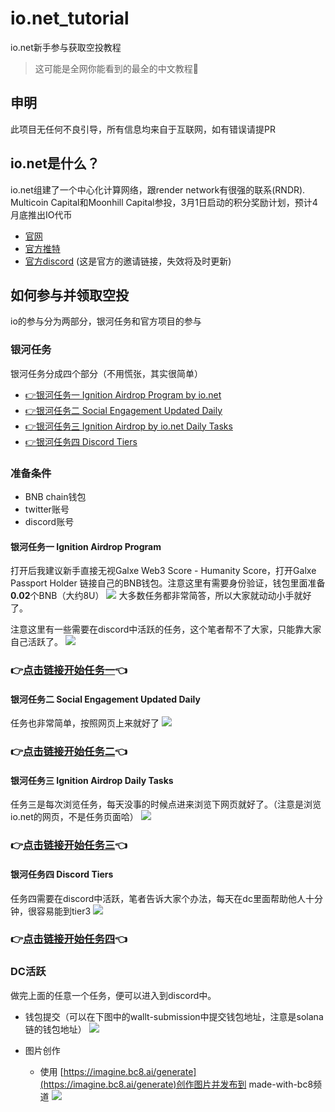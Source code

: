 # io.net_tutorial
io.net新手参与获取空投教程
> 这可能是全网你能看到的最全的中文教程🤟

## 申明
此项目无任何不良引导，所有信息均来自于互联网，如有错误请提PR


## io.net是什么？
io.net组建了一个中心化计算网络，跟render network有很强的联系(RNDR).
Multicoin Capital和Moonhill Capital参投，3月1日启动的积分奖励计划，预计4月底推出IO代币

- [官网](https://io.net/)
- [官方推特](https://twitter.com/ionet_official)
- [官方discord](https://discord.com/invite/X8wgHmURKK) (这是官方的邀请链接，失效将及时更新)

## 如何参与并领取空投
io的参与分为两部分，银河任务和官方项目的参与

### 银河任务
银河任务分成四个部分（不用慌张，其实很简单）
- [👉银河任务一 Ignition Airdrop Program by io.net](#银河任务一)
- [👉银河任务二 Social Engagement Updated Daily](#银河任务二)
- [👉银河任务三 Ignition Airdrop by io.net Daily Tasks](#银河任务三)
- [👉银河任务四 Discord Tiers](#银河任务四)

### 准备条件
- BNB chain钱包
- twitter账号
- discord账号

#### <a id="银河任务一">银河任务一 Ignition Airdrop Program</a>

打开后我建议新手直接无视Galxe Web3 Score - Humanity Score，打开Galxe Passport Holder
链接自己的BNB钱包。注意这里有需要身份验证，钱包里面准备**0.02**个BNB（大约8U）
![](./pics/galaxy_task1_0.png)
大多数任务都非常简答，所以大家就动动小手就好了。


注意这里有一些需要在discord中活跃的任务，这个笔者帮不了大家，只能靠大家自己活跃了。
![](./pics/galaxy_task1_1.png)


### 👉[点击链接开始任务一](https://galxe.com/8xehTTQLX6wAAFMgKa7UiH/campaign/GCQiot4SR2?referral_code=GRFr2JSkbCmvW3p_ptQGK-R3ftE4TeDlIQ8GYUQ8Xr1TwqM)👈

#### <a id="银河任务二">银河任务二 Social Engagement Updated Daily</a>
任务也非常简单，按照网页上来就好了
![](./pics/task2_0.png)
### 👉[点击链接开始任务二](https://galxe.com/8xehTTQLX6wAAFMgKa7UiH/campaign/GCNzot4eCx?referral_code=GRFr2JNgrCmvVv4tJtQGK-R3aOV6bpF17rxnwgQD3JxZATW)👈


#### <a id="银河任务三">银河任务三 Ignition Airdrop Daily Tasks</a>
任务三是每次浏览任务，每天没事的时候点进来浏览下网页就好了。（注意是浏览io.net的网页，不是任务页面哈）
![](./pics/task3_0.png)

### 👉[点击链接开始任务三](https://galxe.com/8xehTTQLX6wAAFMgKa7UiH/campaign/GCNLot4e58)👈

#### <a id="银河任务四">银河任务四 Discord Tiers</a>
任务四需要在discord中活跃，笔者告诉大家个办法，每天在dc里面帮助他人十分钟，很容易能到tier3
![](./pics/task4.png)

### 👉[点击链接开始任务四](https://galxe.com/8xehTTQLX6wAAFMgKa7UiH/campaign/GCkwmt4x9i?referral_code=GRFr2Joj7KmvUaCpZtQGK-R3UdLfy4sY71R5MFar4UdkBFQ)👈


### DC活跃
做完上面的任意一个任务，便可以进入到discord中。
- 钱包提交（可以在下图中的wallt-submission中提交钱包地址，注意是solana链的钱包地址）
![](./pics/submit.png)

- 图片创作
  - 使用 [https://imagine.bc8.ai/generate](https://imagine.bc8.ai/generate)创作图片并发布到 made-with-bc8频道
![](./pics/bc8.png)




